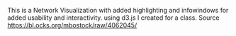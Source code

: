 This is a Network Visualization with added highlighting and infowindows for added usability and interactivity. using d3.js I created for a class. 
Source https://bl.ocks.org/mbostock/raw/4062045/